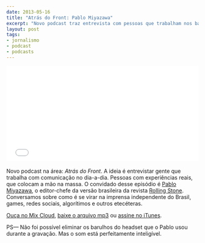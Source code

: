 ```yaml
---
date: 2013-05-16
title: "Atrás do Front: Pablo Miyazawa"
excerpt: "Novo podcast traz entrevista com pessoas que trabalham nos bastidores da comunicação. Neste episódio: o diretor de redação da Rolling Stone Brasil"
layout: post
tags: 
- jornalismo
- podcast
- podcasts
---
```


<iframe width="100%" height="250" src="//www.mixcloud.com/widget/iframe/?feed=http%3A%2F%2Fwww.mixcloud.com%2Feduf%2Fatr%25C3%25A1s-do-font-com-pablo-miyazawa%2F&embed_uuid=46e144f1-6657-4b05-85ed-95a8355d2528&stylecolor=&embed_type=widget_standard" frameborder="0"></iframe><div style="clear:both; height:3px; width:auto;"></div>

Novo podcast na área: *Atrás do Front*. A ideia é entrevistar gente que trabalha com comunicação no dia-a-dia. Pessoas com experiências reais, que colocam a mão na massa. O convidado desse episódio é [Pablo Miyazawa](https://twitter.com/pablomiyazawa), o editor-chefe da versão brasileira da revista [Rolling Stone](http://rollingstone.uol.com.br/). Conversamos sobre como é se virar na imprensa independente do Brasil, games, redes sociais, algorítimos e outros etecéteras.

[Ouça no Mix Cloud](http://www.mixcloud.com/eduf/atr%C3%A1s-do-font-com-pablo-miyazawa/), [baixe o arquivo mp3](http://www.mediafire.com/?321l476p1t75ms8) ou [assine no iTunes](https://itunes.apple.com/br/podcast/atras-do-front/id655119629?l=en).

PS— Não foi possível eliminar os barulhos do headset que o Pablo usou durante a gravação. Mas o som está perfeitamente inteligível.
